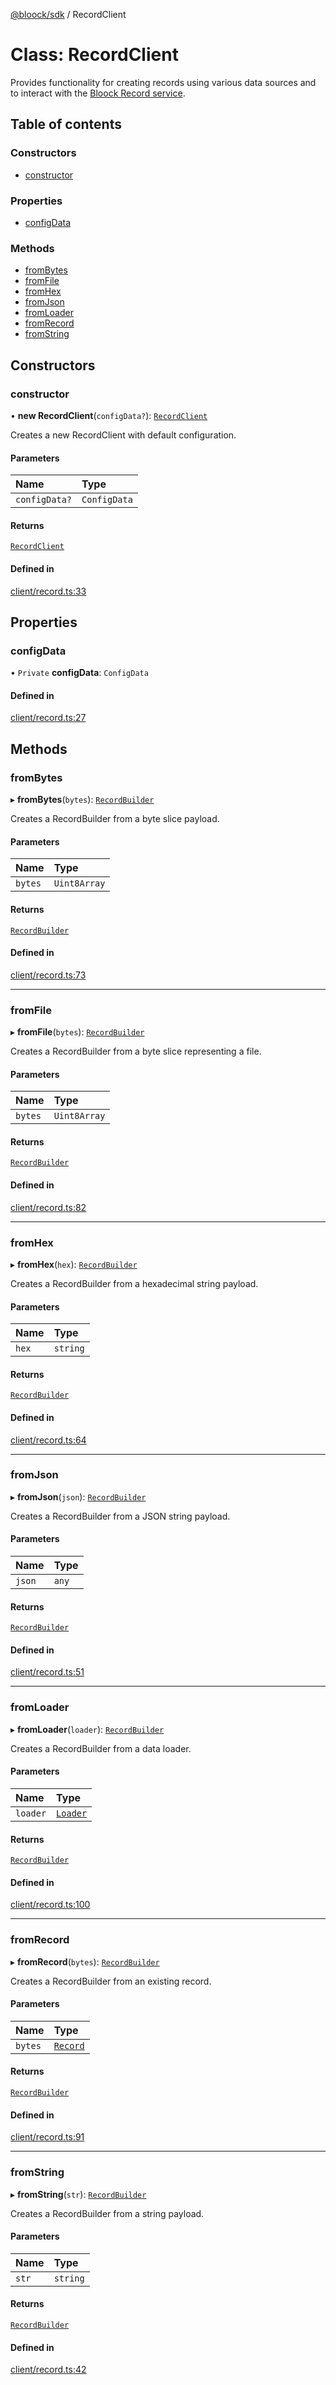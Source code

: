 [@bloock/sdk](../index.md) / RecordClient

# Class: RecordClient

Provides functionality for creating records using various data sources and to interact with the [Bloock Record service](https://dashboard.bloock.com/login).

## Table of contents

### Constructors

- [constructor](RecordClient.md#constructor)

### Properties

- [configData](RecordClient.md#configdata)

### Methods

- [fromBytes](RecordClient.md#frombytes)
- [fromFile](RecordClient.md#fromfile)
- [fromHex](RecordClient.md#fromhex)
- [fromJson](RecordClient.md#fromjson)
- [fromLoader](RecordClient.md#fromloader)
- [fromRecord](RecordClient.md#fromrecord)
- [fromString](RecordClient.md#fromstring)

## Constructors

### constructor

• **new RecordClient**(`configData?`): [`RecordClient`](RecordClient.md)

Creates a new RecordClient with default configuration.

#### Parameters

| Name | Type |
| :------ | :------ |
| `configData?` | `ConfigData` |

#### Returns

[`RecordClient`](RecordClient.md)

#### Defined in

[client/record.ts:33](https://github.com/bloock/bloock-sdk/blob/4afdb4b/languages/js/src/client/record.ts#L33)

## Properties

### configData

• `Private` **configData**: `ConfigData`

#### Defined in

[client/record.ts:27](https://github.com/bloock/bloock-sdk/blob/4afdb4b/languages/js/src/client/record.ts#L27)

## Methods

### fromBytes

▸ **fromBytes**(`bytes`): [`RecordBuilder`](RecordBuilder.md)

Creates a RecordBuilder from a byte slice payload.

#### Parameters

| Name | Type |
| :------ | :------ |
| `bytes` | `Uint8Array` |

#### Returns

[`RecordBuilder`](RecordBuilder.md)

#### Defined in

[client/record.ts:73](https://github.com/bloock/bloock-sdk/blob/4afdb4b/languages/js/src/client/record.ts#L73)

___

### fromFile

▸ **fromFile**(`bytes`): [`RecordBuilder`](RecordBuilder.md)

Creates a RecordBuilder from a byte slice representing a file.

#### Parameters

| Name | Type |
| :------ | :------ |
| `bytes` | `Uint8Array` |

#### Returns

[`RecordBuilder`](RecordBuilder.md)

#### Defined in

[client/record.ts:82](https://github.com/bloock/bloock-sdk/blob/4afdb4b/languages/js/src/client/record.ts#L82)

___

### fromHex

▸ **fromHex**(`hex`): [`RecordBuilder`](RecordBuilder.md)

Creates a RecordBuilder from a hexadecimal string payload.

#### Parameters

| Name | Type |
| :------ | :------ |
| `hex` | `string` |

#### Returns

[`RecordBuilder`](RecordBuilder.md)

#### Defined in

[client/record.ts:64](https://github.com/bloock/bloock-sdk/blob/4afdb4b/languages/js/src/client/record.ts#L64)

___

### fromJson

▸ **fromJson**(`json`): [`RecordBuilder`](RecordBuilder.md)

Creates a RecordBuilder from a JSON string payload.

#### Parameters

| Name | Type |
| :------ | :------ |
| `json` | `any` |

#### Returns

[`RecordBuilder`](RecordBuilder.md)

#### Defined in

[client/record.ts:51](https://github.com/bloock/bloock-sdk/blob/4afdb4b/languages/js/src/client/record.ts#L51)

___

### fromLoader

▸ **fromLoader**(`loader`): [`RecordBuilder`](RecordBuilder.md)

Creates a RecordBuilder from a data loader.

#### Parameters

| Name | Type |
| :------ | :------ |
| `loader` | [`Loader`](../interfaces/Loader.md) |

#### Returns

[`RecordBuilder`](RecordBuilder.md)

#### Defined in

[client/record.ts:100](https://github.com/bloock/bloock-sdk/blob/4afdb4b/languages/js/src/client/record.ts#L100)

___

### fromRecord

▸ **fromRecord**(`bytes`): [`RecordBuilder`](RecordBuilder.md)

Creates a RecordBuilder from an existing record.

#### Parameters

| Name | Type |
| :------ | :------ |
| `bytes` | [`Record`](Record.md) |

#### Returns

[`RecordBuilder`](RecordBuilder.md)

#### Defined in

[client/record.ts:91](https://github.com/bloock/bloock-sdk/blob/4afdb4b/languages/js/src/client/record.ts#L91)

___

### fromString

▸ **fromString**(`str`): [`RecordBuilder`](RecordBuilder.md)

Creates a RecordBuilder from a string payload.

#### Parameters

| Name | Type |
| :------ | :------ |
| `str` | `string` |

#### Returns

[`RecordBuilder`](RecordBuilder.md)

#### Defined in

[client/record.ts:42](https://github.com/bloock/bloock-sdk/blob/4afdb4b/languages/js/src/client/record.ts#L42)
